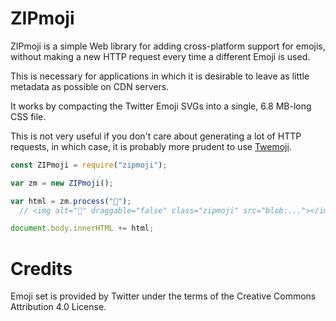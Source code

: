 # ZIPmoji

ZIPmoji is a simple Web library for adding cross-platform support for emojis, without making a new HTTP request every time a different Emoji is used.

This is necessary for applications in which it is desirable to leave as little metadata as possible on CDN servers.

It works by compacting the Twitter Emoji SVGs into a single, 6.8 MB-long CSS file.

This is not very useful if you don't care about generating a lot of HTTP requests, in which case, it is probably more prudent to use [Twemoji](https://github.com/twitter/twemoji/).

```js
const ZIPmoji = require("zipmoji");

var zm = new ZIPmoji();

var html = zm.process("🙌");
  // <img alt="🙌" draggable="false" class="zipmoji" src="blob:..."></img>

document.body.innerHTML += html;
```

# Credits

Emoji set is provided by Twitter under the terms of the Creative Commons Attribution 4.0 License.